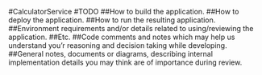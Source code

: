 #CalculatorService
#TODO
##How to build the application.
##How to deploy the application.
##How to run the resulting application.
##Environment requirements and/or details related to using/reviewing the application.
##Etc.
##Code comments and notes which may help us understand you’r reasoning and decision taking while developing.
##General notes, documents or diagrams, describing internal implementation details you may think are of importance during review.
